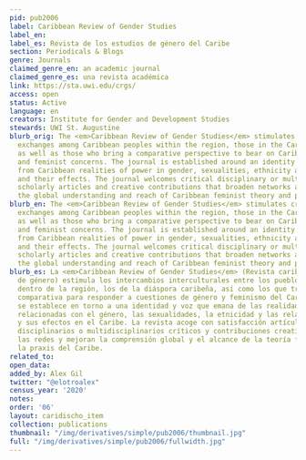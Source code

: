 ```yaml
---
pid: pub2006
label: Caribbean Review of Gender Studies
label_en:
label_es: Revista de los estudios de género del Caribe
section: Periodicals & Blogs
genre: Journals
claimed_genre_en: an academic journal
claimed_genre_es: una revista académica
link: https://sta.uwi.edu/crgs/
access: open
status: Active
language: en
creators: Institute for Gender and Development Studies
stewards: UWI St. Augustine
blurb_orig: The <em>Caribbean Review of Gender Studies</em> stimulates cross-cultural
  exchanges among Caribbean peoples within the region, those in the Caribbean Diaspora,
  as well as those who bring a comparative perspective to bear on Caribbean gender
  and feminist concerns. The journal is established around an identity and voice emanating
  from Caribbean realities of power in gender, sexualities, ethnicity and class relations,
  and their effects. The journal welcomes critical disciplinary or multi-disciplinary
  scholarly articles and creative contributions that broaden networks and enhance
  the global understanding and reach of Caribbean feminist theory and praxis.
blurb_en: The <em>Caribbean Review of Gender Studies</em> stimulates cross-cultural
  exchanges among Caribbean peoples within the region, those in the Caribbean Diaspora,
  as well as those who bring a comparative perspective to bear on Caribbean gender
  and feminist concerns. The journal is established around an identity and voice emanating
  from Caribbean realities of power in gender, sexualities, ethnicity and class relations,
  and their effects. The journal welcomes critical disciplinary or multi-disciplinary
  scholarly articles and creative contributions that broaden networks and enhance
  the global understanding and reach of Caribbean feminist theory and praxis.
blurb_es: La <em>Caribbean Review of Gender Studies</em> (Revista caribeña de estudios
  de género) estimula los intercambios interculturales entre los pueblos caribeños
  dentro de la región, los de la diáspora caribeña, así como los que traen una perspectiva
  comparativa para responder a cuestiones de género y feminismo del Caribe. La revista
  se establece en torno a una identidad y voz que emana de las realidades del poder
  relacionadas con el género, las sexualidades, la etnicidad y las relaciones de clase
  y sus efectos en el Caribe. La revista acoge con satisfacción artículos académicos
  disciplinarios o multidisciplinarios críticos y contribuciones creativas que amplían
  las redes y mejoran la comprensión global y el alcance de la teoría feminista y
  la praxis del Caribe.
related_to:
open_data:
added_by: Alex Gil
twitter: "@elotroalex"
census_year: '2020'
notes:
order: '06'
layout: caridischo_item
collection: publications
thumbnail: "/img/derivatives/simple/pub2006/thumbnail.jpg"
full: "/img/derivatives/simple/pub2006/fullwidth.jpg"
---
```

